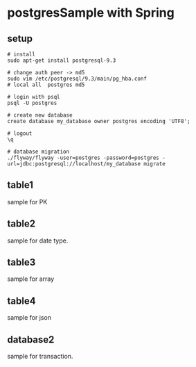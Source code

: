 
# postgresSample with Spring

## setup

```
# install
sudo apt-get install postgresql-9.3

# change auth peer -> md5
sudo vim /etc/postgresql/9.3/main/pg_hba.conf
# local all  postgres md5

# login with psql
psql -U postgres

# create new database
create database my_database owner postgres encoding 'UTF8';

# logout
\q

# database migration
./flyway/flyway -user=postgres -password=postgres -url=jdbc:postgresql://localhost/my_database migrate

```

## table1

sample for PK

## table2

sample for date type.

## table3

sample for array

## table4

sample for json

## database2

sample for transaction.